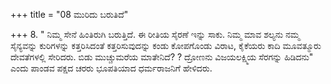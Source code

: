 +++
title = "08 ಮುರಿದು ಬರುತಿದೆ"

+++
8. " ನಿಮ್ಮ ಸೇನೆ ಹಿಂತಿರುಗಿ ಬರುತ್ತಿದೆ. ಈ ರೀತಿಯ ಸೈರಣೆ ಇನ್ನು ಸಾಕು. ನಿಮ್ಮ ಮಾವ ಶಲ್ಯನು ನಮ್ಮ ಸೈನ್ಯವನ್ನು ಕುರಿಗಳನ್ನು ಕತ್ತರಿಸಿದಂತೆ ಕತ್ತರಿಸುವುದನ್ನು ಕಂಡು ಕೋಪಗೊಂಡು ವಿರಾಟ, ಕೈಕೆಯರು ಕಾದಿ  ಮೂವತ್ಮೂರು ದೇವತೆಗಳಲ್ಲಿ ಸೇರಿದರು. ಬಿಡು ಮುಚ್ಚುಮರೆಯ ಮಾತೇನಿದೆ?  ? ದ್ರೋಣನು ವಿಜಯಲಕ್ಷ್ಮಿಯ ಸೆರಗನ್ನು ಹಿಡಿದನು" ಎಂದು ಪಾಂಡವ ಪಕ್ಷದ ಚರರು ಭೂಪತಿಯಾದ ಧರ್ಮರಾಜನಿಗೆ ಹೇಳಿದರು.